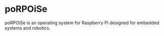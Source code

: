 # poRPOiSe

poRPOiSe is an operating system for Raspberry Pi designed for embedded systems and robotics.
